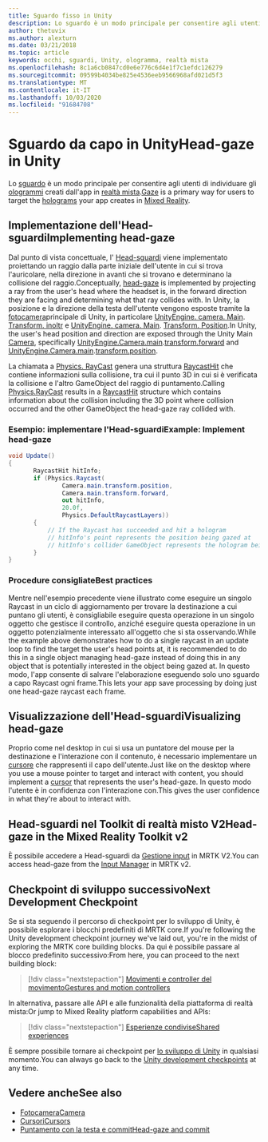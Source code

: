 ```yaml
---
title: Sguardo fisso in Unity
description: Lo sguardo è un modo principale per consentire agli utenti di individuare gli ologrammi creati dall'app in realtà mista.
author: thetuvix
ms.author: alexturn
ms.date: 03/21/2018
ms.topic: article
keywords: occhi, sguardi, Unity, ologramma, realtà mista
ms.openlocfilehash: 8c1a6cb0847cd0e6e776c6d4e1f7c1efdc126279
ms.sourcegitcommit: 09599b4034be825e4536eeb9566968afd021d5f3
ms.translationtype: MT
ms.contentlocale: it-IT
ms.lasthandoff: 10/03/2020
ms.locfileid: "91684708"
---
```

# <a name="head-gaze-in-unity"></a><span data-ttu-id="482aa-104">Sguardo da capo in Unity</span><span class="sxs-lookup"><span data-stu-id="482aa-104">Head-gaze in Unity</span></span>

<span data-ttu-id="482aa-105">Lo [sguardo](../../design/gaze-and-commit.md) è un modo principale per consentire agli utenti di individuare gli [ologrammi](../../discover/hologram.md) creati dall'app in [realtà mista](../../discover/mixed-reality.md).</span><span class="sxs-lookup"><span data-stu-id="482aa-105">[Gaze](../../design/gaze-and-commit.md) is a primary way for users to target the [holograms](../../discover/hologram.md) your app creates in [Mixed Reality](../../discover/mixed-reality.md).</span></span>


## <a name="implementing-head-gaze"></a><span data-ttu-id="482aa-106">Implementazione dell'Head-sguardi</span><span class="sxs-lookup"><span data-stu-id="482aa-106">Implementing head-gaze</span></span>

<span data-ttu-id="482aa-107">Dal punto di vista concettuale, l' [Head-sguardi](../../design/gaze-and-commit.md) viene implementato proiettando un raggio dalla parte iniziale dell'utente in cui si trova l'auricolare, nella direzione in avanti che si trovano e determinano la collisione del raggio.</span><span class="sxs-lookup"><span data-stu-id="482aa-107">Conceptually, [head-gaze](../../design/gaze-and-commit.md) is implemented by projecting a ray from the user's head where the headset is, in the forward direction they are facing and determining what that ray collides with.</span></span>
<span data-ttu-id="482aa-108">In Unity, la posizione e la direzione della testa dell'utente vengono esposte tramite la [fotocamera](camera-in-unity.md)principale di Unity, in particolare [UnityEngine. camera. Main](https://docs.unity3d.com/ScriptReference/Camera-main.html). [Transform. inoltr](https://docs.unity3d.com/ScriptReference/Transform-forward.html) e [UnityEngine. camera. Main](https://docs.unity3d.com/ScriptReference/Camera-main.html). [Transform. Position](https://docs.unity3d.com/ScriptReference/Transform-position.html).</span><span class="sxs-lookup"><span data-stu-id="482aa-108">In Unity, the user's head position and direction are exposed through the Unity Main [Camera](camera-in-unity.md), specifically [UnityEngine.Camera.main](https://docs.unity3d.com/ScriptReference/Camera-main.html).[transform.forward](https://docs.unity3d.com/ScriptReference/Transform-forward.html) and [UnityEngine.Camera.main](https://docs.unity3d.com/ScriptReference/Camera-main.html).[transform.position](https://docs.unity3d.com/ScriptReference/Transform-position.html).</span></span>

<span data-ttu-id="482aa-109">La chiamata a [Physics. RayCast](https://docs.unity3d.com/ScriptReference/Physics.Raycast.html) genera una struttura [RaycastHit](https://docs.unity3d.com/ScriptReference/RaycastHit.html) che contiene informazioni sulla collisione, tra cui il punto 3D in cui si è verificata la collisione e l'altro GameObject del raggio di puntamento.</span><span class="sxs-lookup"><span data-stu-id="482aa-109">Calling [Physics.RayCast](https://docs.unity3d.com/ScriptReference/Physics.Raycast.html) results in a [RaycastHit](https://docs.unity3d.com/ScriptReference/RaycastHit.html) structure which contains information about the collision including the 3D point where collision occurred and the other GameObject the head-gaze ray collided with.</span></span>

### <a name="example-implement-head-gaze"></a><span data-ttu-id="482aa-110">Esempio: implementare l'Head-sguardi</span><span class="sxs-lookup"><span data-stu-id="482aa-110">Example: Implement head-gaze</span></span>

```cs
void Update()
{
       RaycastHit hitInfo;
       if (Physics.Raycast(
               Camera.main.transform.position,
               Camera.main.transform.forward,
               out hitInfo,
               20.0f,
               Physics.DefaultRaycastLayers))
       {
           // If the Raycast has succeeded and hit a hologram
           // hitInfo's point represents the position being gazed at
           // hitInfo's collider GameObject represents the hologram being gazed at
       }
}
```

### <a name="best-practices"></a><span data-ttu-id="482aa-111">Procedure consigliate</span><span class="sxs-lookup"><span data-stu-id="482aa-111">Best practices</span></span>

<span data-ttu-id="482aa-112">Mentre nell'esempio precedente viene illustrato come eseguire un singolo Raycast in un ciclo di aggiornamento per trovare la destinazione a cui puntano gli utenti, è consigliabile eseguire questa operazione in un singolo oggetto che gestisce il controllo, anziché eseguire questa operazione in un oggetto potenzialmente interessato all'oggetto che si sta osservando.</span><span class="sxs-lookup"><span data-stu-id="482aa-112">While the example above demonstrates how to do a single raycast in an update loop to find the target the user's head points at, it is recommended to do this in a single object managing head-gaze instead of doing this in any object that is potentially interested in the object being gazed at.</span></span> <span data-ttu-id="482aa-113">In questo modo, l'app consente di salvare l'elaborazione eseguendo solo uno sguardo a capo Raycast ogni frame.</span><span class="sxs-lookup"><span data-stu-id="482aa-113">This lets your app save processing by doing just one head-gaze raycast each frame.</span></span>

## <a name="visualizing-head-gaze"></a><span data-ttu-id="482aa-114">Visualizzazione dell'Head-sguardi</span><span class="sxs-lookup"><span data-stu-id="482aa-114">Visualizing head-gaze</span></span>

<span data-ttu-id="482aa-115">Proprio come nel desktop in cui si usa un puntatore del mouse per la destinazione e l'interazione con il contenuto, è necessario implementare un [cursore](../../design/cursors.md) che rappresenti il capo dell'utente.</span><span class="sxs-lookup"><span data-stu-id="482aa-115">Just like on the desktop where you use a mouse pointer to target and interact with content, you should implement a [cursor](../../design/cursors.md) that represents the user's head-gaze.</span></span> <span data-ttu-id="482aa-116">In questo modo l'utente è in confidenza con l'interazione con.</span><span class="sxs-lookup"><span data-stu-id="482aa-116">This gives the user confidence in what they're about to interact with.</span></span>

## <a name="head-gaze-in-the-mixed-reality-toolkit-v2"></a><span data-ttu-id="482aa-117">Head-sguardi nel Toolkit di realtà misto V2</span><span class="sxs-lookup"><span data-stu-id="482aa-117">Head-gaze in the Mixed Reality Toolkit v2</span></span>
<span data-ttu-id="482aa-118">È possibile accedere a Head-sguardi da [Gestione input](https://microsoft.github.io/MixedRealityToolkit-Unity/Documentation/Input/Overview.html) in MRTK V2.</span><span class="sxs-lookup"><span data-stu-id="482aa-118">You can access head-gaze from the [Input Manager](https://microsoft.github.io/MixedRealityToolkit-Unity/Documentation/Input/Overview.html) in MRTK v2.</span></span>

## <a name="next-development-checkpoint"></a><span data-ttu-id="482aa-119">Checkpoint di sviluppo successivo</span><span class="sxs-lookup"><span data-stu-id="482aa-119">Next Development Checkpoint</span></span>

<span data-ttu-id="482aa-120">Se si sta seguendo il percorso di checkpoint per lo sviluppo di Unity, è possibile esplorare i blocchi predefiniti di MRTK core.</span><span class="sxs-lookup"><span data-stu-id="482aa-120">If you're following the Unity development checkpoint journey we've laid out, you're in the midst of exploring the MRTK core building blocks.</span></span> <span data-ttu-id="482aa-121">Da qui è possibile passare al blocco predefinito successivo:</span><span class="sxs-lookup"><span data-stu-id="482aa-121">From here, you can proceed to the next building block:</span></span>

> [!div class="nextstepaction"]
> [<span data-ttu-id="482aa-122">Movimenti e controller del movimento</span><span class="sxs-lookup"><span data-stu-id="482aa-122">Gestures and motion controllers</span></span>](gestures-and-motion-controllers-in-unity.md)

<span data-ttu-id="482aa-123">In alternativa, passare alle API e alle funzionalità della piattaforma di realtà mista:</span><span class="sxs-lookup"><span data-stu-id="482aa-123">Or jump to Mixed Reality platform capabilities and APIs:</span></span>

> [!div class="nextstepaction"]
> [<span data-ttu-id="482aa-124">Esperienze condivise</span><span class="sxs-lookup"><span data-stu-id="482aa-124">Shared experiences</span></span>](shared-experiences-in-unity.md)

<span data-ttu-id="482aa-125">È sempre possibile tornare ai checkpoint per [lo sviluppo di Unity](unity-development-overview.md#2-core-building-blocks) in qualsiasi momento.</span><span class="sxs-lookup"><span data-stu-id="482aa-125">You can always go back to the [Unity development checkpoints](unity-development-overview.md#2-core-building-blocks) at any time.</span></span>

## <a name="see-also"></a><span data-ttu-id="482aa-126">Vedere anche</span><span class="sxs-lookup"><span data-stu-id="482aa-126">See also</span></span>
* [<span data-ttu-id="482aa-127">Fotocamera</span><span class="sxs-lookup"><span data-stu-id="482aa-127">Camera</span></span>](camera-in-unity.md)
* [<span data-ttu-id="482aa-128">Cursori</span><span class="sxs-lookup"><span data-stu-id="482aa-128">Cursors</span></span>](../../design/cursors.md)
* [<span data-ttu-id="482aa-129">Puntamento con la testa e commit</span><span class="sxs-lookup"><span data-stu-id="482aa-129">Head-gaze and commit</span></span>](../../design/gaze-and-commit.md)
